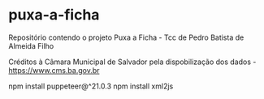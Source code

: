 # puxa-a-ficha
Repositório contendo o projeto Puxa a Ficha - Tcc de Pedro Batista de Almeida Filho

Créditos à Câmara Municipal de Salvador pela dispobilização dos dados - https://www.cms.ba.gov.br

npm install puppeteer@^21.0.3
npm install xml2js